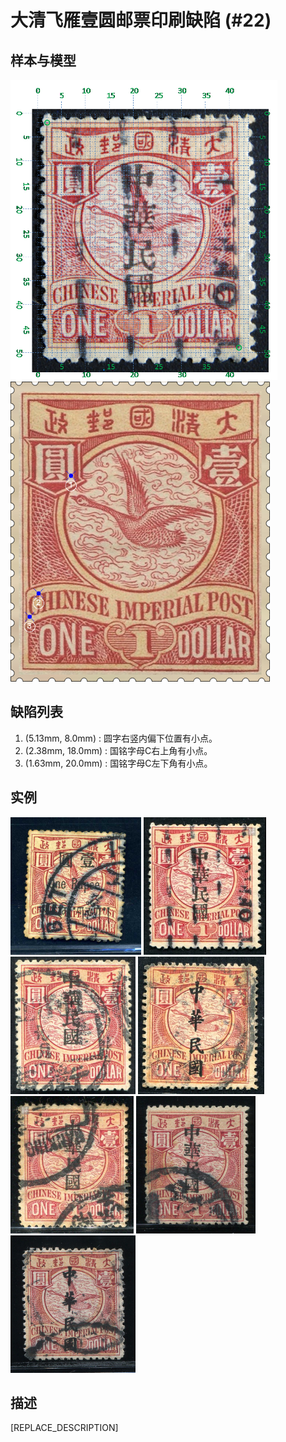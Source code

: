 # 大清飞雁壹圆邮票印刷缺陷 (#22)

## 样本与模型
<img src="sampling.png" height=480/> <img src="model.png" height=480/>

## 缺陷列表
1. (5.13mm, 8.0mm) :  圆字右竖内偏下位置有小点。
1. (2.38mm, 18.0mm) :  国铭字母C右上角有小点。
1. (1.63mm, 20.0mm) :  国铭字母C左下角有小点。


## 实例
<img src="2010-01-12_00030651117A.jpg" height=220/> <img src="2011-11-24_00052624060A.jpg" height=220/> <img src="2012-08-01_00065352144A.jpg" height=220/> <img src="2013-01-09_00077847024A.jpg" height=220/> <img src="2014-01-22_00134004014A.jpg" height=220/> <img src="2014-08-02_00149942022A.jpg" height=220/> <img src="2015-06-25_00178336006A.jpg" height=220/> 


## 描述
[REPLACE_DESCRIPTION]
